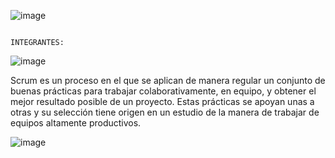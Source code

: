 ![image](https://github.com/CodeSystem2022/WorkBots_Tercer_Semestre/assets/112594803/6ba42201-c875-41b8-8d3c-f6d187cb693d)



                                                                   INTEGRANTES:                


                                
![image](https://github.com/CodeSystem2022/Work_bots_Tercer_Trimestre/assets/111476643/3e95757c-567f-4292-b466-c9058364d45f)
                                              




Scrum es un proceso en el que se aplican de manera regular un conjunto de buenas prácticas para trabajar colaborativamente, en equipo, y obtener el mejor resultado posible de un proyecto. Estas prácticas se apoyan unas a otras y su selección tiene origen en un estudio de la manera de trabajar de equipos altamente productivos.



![image](https://github.com/CodeSystem2022/Work_bots_Tercer_Trimestre/assets/111476643/7a19e796-2bfc-4ee7-bfdd-5bdffe11aadf)



